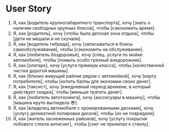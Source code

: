 # User Story
1. Я, как [водитель крупногабаритного транспорта], хочу [знать о наличии свободных крупных боксов], чтобы [сэкономить время].
2. Я, как [родитель], хочу [чтобы была детская зона отдыха], чтобы [дети не мешали и не скучали].
3. Я, как [водитель гибрида], хочу [записываться в боксы самообслуживания], чтобы [сэкономить на обслуживании].
4. Я, как [любитель бездорожья], хочу [спец. услуги по мойке автомобиля], чтобы [помыть особо грязный внедорожник].
5. Я, как [олигарх], хочу [услуги премиум класса], чтобы [качественной чистки дорогой машины].
6. Я, как [близко живущий районе рядом с автомойкой], хочу [карту потребителя], чтобы [копить баллы для экономии своих денег].
7. Я, как [таксист], хочу [ежедневный период времени, в который действует скидка], чтобы [меньше тратить денег].
8. Я, как [любитель автотюнинга], хочу [акссесуары в машину], чтобы [машина круто выглядела 😎].
9. Я, как [владелец автомобиля с хромированными дисками], хочу [услугу деликатной полировки дисков], чтобы [их не повредили].
10. Я, как [житель заснеженных районов], хочу [услугу покрытия лобового стекла антиснег], чтобы [снег не прилипал к стеклу].

